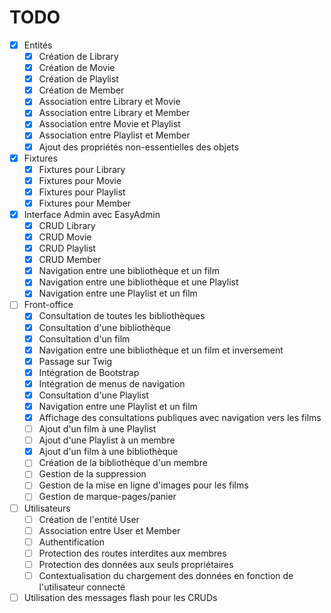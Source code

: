 # TODO

- [x] Entités
    - [x] Création de Library
    - [x] Création de Movie
    - [x] Création de Playlist
    - [x] Création de Member
    - [x] Association entre Library et Movie
    - [x] Association entre Library et Member
    - [x] Association entre Movie et Playlist
    - [x] Association entre Playlist et Member
    - [x] Ajout des propriétés non-essentielles des objets
- [x] Fixtures
    - [x] Fixtures pour Library
    - [x] Fixtures pour Movie
    - [x] Fixtures pour Playlist
    - [x] Fixtures pour Member
- [x] Interface Admin avec EasyAdmin
    - [x] CRUD Library
    - [x] CRUD Movie
    - [x] CRUD Playlist
    - [x] CRUD Member
    - [x] Navigation entre une bibliothèque et un film
    - [x] Navigation entre une bibliothèque et une Playlist
    - [x] Navigation entre une Playlist et un film
- [ ] Front-office
    - [x] Consultation de toutes les bibliothèques
    - [x] Consultation d'une bibliothèque
    - [x] Consultation d'un film
    - [x] Navigation entre une bibliothèque et un film et inversement
    - [x] Passage sur Twig
    - [x] Intégration de Bootstrap
    - [x] Intégration de menus de navigation
    - [x] Consultation d'une Playlist
    - [x] Navigation entre une Playlist et un film
    - [x] Affichage des consultations publiques avec navigation vers les films
    - [ ] Ajout d'un film à une Playlist
    - [ ] Ajout d'une Playlist à un membre
    - [x] Ajout d'un film à une bibliothèque
    - [ ] Création de la bibliothèque d'un membre
    - [ ] Gestion de la suppression
    - [ ] Gestion de la mise en ligne d'images pour les films
    - [ ] Gestion de marque-pages/panier
- [ ] Utilisateurs
    - [ ] Création de l'entité User
    - [ ] Association entre User et Member
    - [ ] Authentification
    - [ ] Protection des routes interdites aux membres
    - [ ] Protection des données aux seuls propriétaires
    - [ ] Contextualisation du chargement des données en fonction de l'utilisateur connecté
- [ ] Utilisation des messages flash pour les CRUDs

